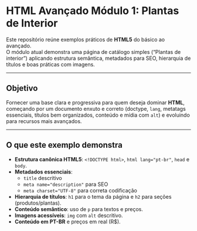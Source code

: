 # HTML Avançado Módulo 1: Plantas de Interior

Este repositório reúne exemplos práticos de **HTML5** do básico ao avançado.  
O módulo atual demonstra uma página de catálogo simples (“Plantas de interior”) aplicando estrutura semântica, metadados para SEO, hierarquia de títulos e boas práticas com imagens.

---

## Objetivo

Fornecer uma base clara e progressiva para quem deseja dominar **HTML**, começando por um documento enxuto e correto (doctype, `lang`, metatags essenciais, títulos bem organizados, conteúdo e mídia com `alt`) e evoluindo para recursos mais avançados.

---

## O que este exemplo demonstra

- **Estrutura canônica HTML5**: `<!DOCTYPE html>`, `html lang="pt-br"`, `head` e `body`.
- **Metadados essenciais**:  
  - `title` descritivo  
  - `meta name="description"` para SEO  
  - `meta charset="UTF-8"` para correta codificação
- **Hierarquia de títulos**: `h1` para o tema da página e `h2` para seções (produtos/plantas).
- **Conteúdo semântico**: uso de `p` para textos e preços.
- **Imagens acessíveis**: `img` com `alt` descritivo.
- **Conteúdo em PT-BR** e preços em real (R$).
